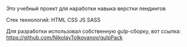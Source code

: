 Это учебный проект для наработки навыка верстки лендингов
 
Стек технологий: 
  HTML
  CSS
  JS
  SASS
 
Для разработки использовал собственную gulp-сборку, вот ссылка:
https://github.com/NikolayTolkovanov/gulpPack
